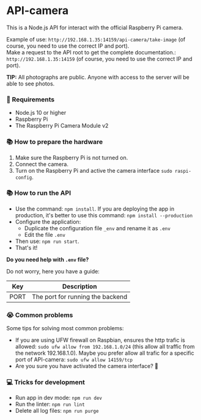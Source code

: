 # API-camera

This is a Node.js API for interact with the official Raspberry Pi camera.  

Example of use: `http://192.168.1.35:14159/api-camera/take-image` (of course, you need to use the correct IP and port).  
Make a request to the API root to get the complete documentation.: `http://192.168.1.35:14159` (of course, you need to use the correct IP and port).  

**TIP:** All photographs are public. Anyone with access to the server will be able to see photos.

### 📝 Requirements
* Node.js 10 or higher
* Raspberry Pi
* The Raspberry Pi Camera Module v2

### 📚 How to prepare the hardware
1. Make sure the Raspberry Pi is not turned on.  
2. Connect the camera.  
3. Turn on the Raspberry Pi and active the camera interface `sudo raspi-config`.  

### 📚 How to run the API
* Use the command: `npm install`. If you are deploying the app in production, it's better to use this command: `npm install --production`
* Configure the application:
  * Duplicate the configuration file `_env` and rename it as `.env`
  * Edit the file `.env`
* Then use: `npm run start`. 
* That's it!

**Do you need help with `.env` file?** 

Do not worry, here you have a guide:

| Key | Description |
|-----|-------------|
| PORT | The port for running the backend |


### 😭 Common problems
Some tips for solving most common problems:
* If you are using UFW firewall on Raspbian, ensures the http trafic is allowed: `sudo ufw allow from 192.168.1.0/24` (this allow all traffic from the network 192.168.1.0). Maybe you prefer allow all trafic for a specific port of API-camera: `sudo ufw allow 14159/tcp`
* Are you sure you have activated the camera interface? 😬


### 💻 Tricks for development
* Run app in dev mode: `npm run dev`
* Run the linter: `npm run lint`
* Delete all log files: `npm run purge`
